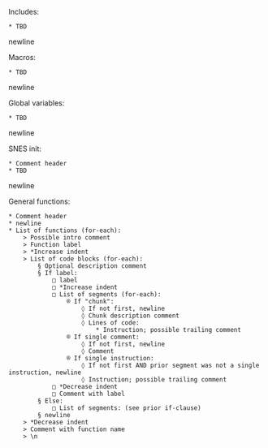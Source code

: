 Includes:

	* TBD
newline

Macros:

	* TBD
newline

Global variables:

	* TBD

newline

SNES init:

	* Comment header
	* TBD
newline

General functions:

	* Comment header
	* newline
	* List of functions (for-each):
		> Possible intro comment
		> Function label
		> *Increase indent
		> List of code blocks (for-each):
			§ Optional description comment
			§ If label:
				□ label
				□ *Increase indent
				□ List of segments (for-each):
					® If "chunk":
						◊ If not first, newline
						◊ Chunk description comment
						◊ Lines of code:
							* Instruction; possible trailing comment
					® If single comment:
						◊ If not first, newline
						◊ Comment
					® If single instruction:
						◊ If not first AND prior segment was not a single instruction, newline
						◊ Instruction; possible trailing comment
				□ *Decrease indent
				□ Comment with label
			§ Else:
				□ List of segments: (see prior if-clause)
			§ newline
		> *Decrease indent
		> Comment with function name
		> \n
		

